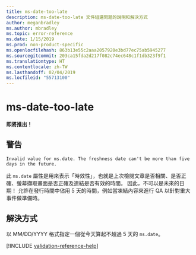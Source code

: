 ```yaml
---
title: ms-date-too-late
description: ms-date-too-late 文件組建問題的說明和解決方式
author: meganbradley
ms.author: mbradley
ms.topic: error-reference
ms.date: 1/15/2019
ms.prod: non-product-specific
ms.openlocfilehash: 863b13e55c2aaa2057920e3bd77ec75ab5945277
ms.sourcegitcommit: 203ca15fda2d217f082c74ec648c1f1db323f9f1
ms.translationtype: HT
ms.contentlocale: zh-TW
ms.lasthandoff: 02/04/2019
ms.locfileid: "55713100"
---
```

# <a name="ms-date-too-late"></a>ms-date-too-late

**即將推出！**

## <a name="warning"></a>警告

`Invalid value for ms.date. The freshness date can't be more than five days in the future.`

此 `ms.date` 屬性是用來表示「時效性」，也就是上次檢閱文章是否相關、是否正確、螢幕擷取畫面是否正確及連結是否有效的時間。 因此，不可以是未來的日期！ 允許在發行時間中佔用 5 天的時間，例如當凍結內容來進行 QA 以針對重大事件做準備時。

## <a name="resolution"></a>解決方式

以 MM/DD/YYYY 格式指定一個從今天算起不超過 5 天的 `ms.date`。

<!--make sure to add this file to your includes folder and verify the path-->
[!INCLUDE [validation-reference-help](includes/validation-reference-help.md)]
